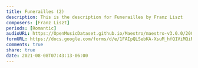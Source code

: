 ```yaml
---
title: Funerailles (2)
description: This is the description for Funerailles by Franz Liszt
composers: [Franz Liszt]
periods: [Romantic]
audioURL: https://OpenMusicDataset.github.io/Maestro/maestro-v3.0.0/2008/MIDI-Unprocessed_15_R2_2008_01-04_ORIG_MID--AUDIO_15_R2_2008_wav--4.midi
formURL: https://docs.google.com/forms/d/e/1FAIpQLSebKA-XsuM_hfQ1ViMQiRM2Rhy5dM6v3XxCtjYzVVeT_XXqew/viewform
comments: true
share: true
date: 2021-08-08T07:43:13-06:00
---
```

